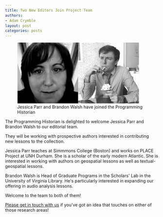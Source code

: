 ```yaml
---
title: Two New Editors Join Project Team
authors:
- Adam Crymble
layout: post
categories: posts
---
```



<p><figure><img src="/avatars/jessica-parr.png" alt="" style="width:200px;"/><img src="/avatars/brandon-walsh.png" alt=""/><figcaption>
    Jessica Parr and Brandon Walsh have joined the Programming Historian</figcaption></figure></p>


The Programming Historian is delighted to welcome Jessica Parr and Brandon Walsh to our editorial team.

They will be working with prospective authors interested in contributing new lessons to the collection.

Jessica Parr teaches at Simmmons College (Boston) and works on PLACE Project at UNH Durham. She is a scholar of the early modern Atlantic. She is interested in working with authors on geospatial lessons as well as textual-geospatial lessons.

Brandon Walsh is Head of Graduate Programs in the Scholars' Lab in the University of Virginia Library.  He's particularly interested in expanding our offering in audio analysis lessons.

Welcome to the team to both of them!

<a href="/author-guidelines">Please get in touch with us</a> if you've got an idea that touches on either of those research areas!

